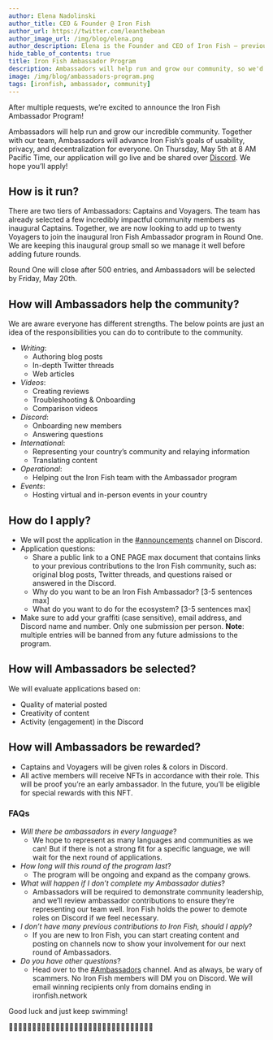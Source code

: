 ```yaml
---
author: Elena Nadolinski
author_title: CEO & Founder @ Iron Fish
author_url: https://twitter.com/leanthebean
author_image_url: /img/blog/elena.png
author_description: Elena is the Founder and CEO of Iron Fish — previously worked at Microsoft and Airbnb. Fell down the cryptocurrency rabbit hole in 2017. Really didn't want her insurance to know she eats pizza.
hide_table_of_contents: true
title: Iron Fish Ambassador Program
description: Ambassadors will help run and grow our community, so we'd like to incentivize them to do it right.
image: /img/blog/ambassadors-program.png
tags: [ironfish, ambassador, community]
---
```

After multiple requests, we’re excited to announce the Iron Fish Ambassador Program! 

Ambassadors will help run and grow our incredible community. Together with our team, Ambassadors will advance Iron Fish’s goals of usability, privacy, and decentralization for everyone. On Thursday, May 5th at 8 AM Pacific Time, our application will go live and be shared over [Discord][discord]. We hope you’ll apply!

## How is it run?

There are two tiers of Ambassadors: Captains and Voyagers. The team has already selected a few incredibly impactful community members as inaugural Captains. Together, we are now looking to add up to twenty Voyagers to join the inaugural Iron Fish Ambassador program in Round One. We are keeping this inaugural group small so we manage it well before adding future rounds. 

Round One will close after 500 entries, and Ambassadors will be selected by Friday, May 20th. 

## How will Ambassadors help the community?

We are aware everyone has different strengths. The below points are just an idea of the responsibilities you can do to contribute to the community. 

* _Writing_:
  * Authoring blog posts 
  * In-depth Twitter threads
  * Web articles 
* _Videos_: 
  * Creating reviews
  * Troubleshooting & Onboarding 
  * Comparison videos
* _Discord_: 
  * Onboarding new members 
  * Answering questions 
* _International_: 
  * Representing your country’s community and relaying information
  * Translating content
* _Operational_: 
  * Helping out the Iron Fish team with the Ambassador program
* _Events_: 
  * Hosting virtual and in-person events in your country


## How do I apply?

* We will post the application in the [#announcements][discord-announcements] channel on Discord.
* Application questions:
  * Share a public link to a ONE PAGE max document that contains links to your previous contributions to the Iron Fish community, such as: original blog posts, Twitter threads, and questions raised or answered in the Discord.
  * Why do you want to be an Iron Fish Ambassador? [3-5 sentences max]
  * What do you want to do for the ecosystem? [3-5 sentences max] 
* Make sure to add your graffiti (case sensitive), email address, and Discord name and number. Only one submission per person. **Note**: multiple entries will be banned from any future admissions to the program. 


## How will Ambassadors be selected?

We will evaluate applications based on: 
* Quality of material posted
* Creativity of content 
* Activity (engagement) in the Discord


## How will Ambassadors be rewarded?

* Captains and Voyagers will be given roles & colors in Discord.
* All active members will receive NFTs in accordance with their role. This will be proof you’re an early ambassador. In the future, you’ll be eligible for special rewards with this NFT.

### FAQs
* _Will there be ambassadors in every language_?
  * We hope to represent as many languages and communities as we can! But if there is not a strong fit for a specific language, we will wait for the next round of applications.
* _How long will this round of the program last_?
  * The program will be ongoing and expand as the company grows.
* _What will happen if I don’t complete my Ambassador duties_?
  * Ambassadors will be required to demonstrate community leadership, and we’ll review ambassador contributions to ensure they’re representing our team well. Iron Fish holds the power to demote roles on Discord if we feel necessary. 
* _I don’t have many previous contributions to Iron Fish, should I apply_?
  * If you are new to Iron Fish, you can start creating content and posting on channels now to show your involvement for our next round of Ambassadors. 
* _Do you have other questions_? 
  * Head over to the [#Ambassadors][discord] channel. And as always, be wary of scammers. No Iron Fish members will DM you on Discord. We will email winning recipients only from domains ending in ironfish.network 

Good luck and just keep swimming!

🐠🐠🐠🐠🐠🐠🐠🐠🐠🐠🐠🐠🐠🐠🐠🐠🐠🐠🐠🐠🐠🐠🐠🐠🐠🐠🐠🐠🐠🐠🐠

[discord]: https://discord.gg/EkQkEcm8DH
[discord-announcements]: https://discord.com/channels/771503434028941353/816795744680935445 
